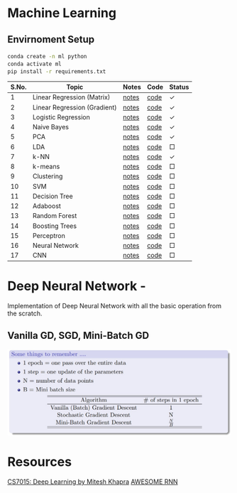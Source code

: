 # Machine Learning 

## Envirnoment Setup
```bash
conda create -n ml python
conda activate ml
pip install -r requirements.txt
```

| S.No. | Topic                       | Notes                                      | Code                                      | Status |
|-------|-----------------------------|--------------------------------------------|-------------------------------------------|--------|
| 1     | Linear Regression (Matrix)  | [notes](notes/LinearRegression.md)         | [code](src/linearRegressionClosedForm.py) | ✓      |
| 2     | Linear Regression (Gradient)| [notes](notes/LinearRegression.md)         | [code](src/linearRegression.py)           | ✓      |
| 3     | Logistic Regression         | [notes](notes/LogisticRegression.md)       | [code](src/logisticRegression.py)         | ✓      |
| 4     | Naive Bayes                 | [notes](notes/NaiveBayes.md)               | [code](src/naiveBayes.py)                 | ✓      |
| 5     | PCA                         | [notes](notes/PCA.md)                      | [code](src/pca.py)                        | ✓      |
| 6     | LDA                         | [notes](notes/LDA.md)                      | [code](src/lda.py)                        | □      |
| 7     | k-NN                        | [notes](notes/KNN.md)                      | [code](src/knn.py)                        | ✓      |
| 8     | k-means                     | [notes](notes/KMeans.md)                   | [code](src/kmeans.py)                     | □      |
| 9     | Clustering                  | [notes](notes/Clustering.md)               | [code](src/clustering.py)                 | □      |
| 10    | SVM                         | [notes](notes/SVM.md)                      | [code](src/svm.py)                        | □      |
| 11    | Decision Tree               | [notes](notes/DecisionTree.md)             | [code](src/decisionTree.py)               | □      |
| 12    | Adaboost                    | [notes](notes/Adaboost.md)                 | [code](src/adaboost.py)                   | □      |
| 13    | Random Forest               | [notes](notes/RandomForest.md)             | [code](src/randomForest.py)               | □      |
| 14    | Boosting Trees              | [notes](notes/BoostingTrees.md)            | [code](src/boostingTrees.py)              | □      |
| 15    | Perceptron                  | [notes](notes/Perceptron.md)               | [code](src/perceptron.py)                 | □      |
| 16    | Neural Network              | [notes](notes/NeuralNetwork.md)            | [code](src/neuralNetwork.py)              | □      |
| 17    | CNN                         | [notes](notes/CNN.md)                      | [code](src/cnn.py)                        | □      |


# **Deep Neural Network** - 
Implementation of Deep Neural Network with all the basic operation from the scratch.

## Vanilla GD, SGD, Mini-Batch GD
![batch_stochastic_mini](assets/batch_stochastic_mini.jpeg)
  

# Resources
[CS7015: Deep Learning by Mitesh Khapra](http://cse.iitm.ac.in/~miteshk/CS7015_2018.html)
[AWESOME RNN](https://github.com/kjw0612/awesome-rnn)


